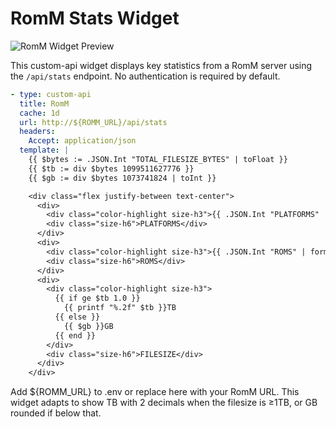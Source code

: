 # RomM Stats Widget

![RomM Widget Preview](https://github.com/milktoastrat/community-widgets/blob/main/widgets/romm-stats-by-milktoastrat/romm-stats-example.png?raw=true)

This custom-api widget displays key statistics from a RomM server using the `/api/stats` endpoint. No authentication is required by default.

```yaml
- type: custom-api
  title: RomM
  cache: 1d
  url: http://${ROMM_URL}/api/stats
  headers:
    Accept: application/json
  template: |
    {{ $bytes := .JSON.Int "TOTAL_FILESIZE_BYTES" | toFloat }}
    {{ $tb := div $bytes 1099511627776 }}
    {{ $gb := div $bytes 1073741824 | toInt }}

    <div class="flex justify-between text-center">
      <div>
        <div class="color-highlight size-h3">{{ .JSON.Int "PLATFORMS" | formatNumber }}</div>
        <div class="size-h6">PLATFORMS</div>
      </div>
      <div>
        <div class="color-highlight size-h3">{{ .JSON.Int "ROMS" | formatNumber }}</div>
        <div class="size-h6">ROMS</div>
      </div>
      <div>
        <div class="color-highlight size-h3">
          {{ if ge $tb 1.0 }}
            {{ printf "%.2f" $tb }}TB
          {{ else }}
            {{ $gb }}GB
          {{ end }}
        </div>
        <div class="size-h6">FILESIZE</div>
      </div>
    </div>
```
Add ${ROMM_URL} to .env or replace here with your RomM URL. 
This widget adapts to show TB with 2 decimals when the filesize is ≥1TB, or GB rounded if below that.
